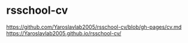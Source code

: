 # rsschool-cv
https://github.com/Yaroslavlab2005/rsschool-cv/blob/gh-pages/cv.md
https://Yaroslavlab2005.github.io/rsschool-cv/

